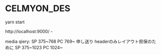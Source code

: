 # CELMYON_DES
yarn start

http://localhost:9000/  -


media qiery:
SP 375~768
PC 769~
申し送り
headerのみレイアウト担保のために
SP 375~1023
PC 1024~
